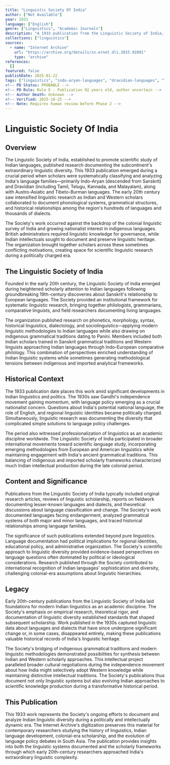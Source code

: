 ```yaml
---
title: "Linguistic Society Of India"
author: ["Not Available"]
year: 1933
language: ["English"]
genre: ["Linguistics", "Academic Journals"]
description: "A 1933 publication from the Linguistic Society of India, an organization dedicated to the scientific study of languages in the Indian subcontinent. This early 20th-century work documents linguistic research during a formative period for Indian language studies, covering Indo-Aryan, Dravidian, and other language families across the region."
collections: ["linguistics"]
sources:
  - name: "Internet Archive"
    url: "https://archive.org/details/in.ernet.dli.2015.92091"
    type: "archive"
references:
  []
featured: false
publishDate: 2025-01-22
tags: ["linguistics", "indo-aryan-languages", "dravidian-languages", "language-families", "indian-linguistics", "linguistic-society", "scholarly-journals", "20th-century"]
<!-- PD Status: PROBABLE -->
<!-- PD Rule: Rule E - Publication 92 years old, author uncertain -->
<!-- Author Death: Unknown -->
<!-- Verified: 2025-10-25 -->
<!-- Note: Requires human review before Phase 2 -->
---
```


# Linguistic Society Of India

## Overview

The Linguistic Society of India, established to promote scientific study of Indian languages, published research documenting the subcontinent's extraordinary linguistic diversity. This 1933 publication emerged during a crucial period when scholars were systematically classifying and analyzing India's language families—primarily Indo-Aryan (descended from Sanskrit) and Dravidian (including Tamil, Telugu, Kannada, and Malayalam), along with Austro-Asiatic and Tibeto-Burman languages. The early 20th century saw intensified linguistic research as Indian and Western scholars collaborated to document phonological systems, grammatical structures, and historical relationships among the region's hundreds of languages and thousands of dialects.

The Society's work occurred against the backdrop of the colonial linguistic survey of India and growing nationalist interest in indigenous languages. British administrators required linguistic knowledge for governance, while Indian intellectuals sought to document and preserve linguistic heritage. The organization brought together scholars across these sometimes conflicting motivations, creating space for scientific linguistic research during a politically charged era.

## The Linguistic Society of India

Founded in the early 20th century, the Linguistic Society of India emerged during heightened scholarly attention to Indian languages following groundbreaking 19th-century discoveries about Sanskrit's relationship to European languages. The Society provided an institutional framework for systematic linguistic research, bringing together philologists, grammarians, comparative linguists, and field researchers documenting living languages.

The organization published research on phonetics, morphology, syntax, historical linguistics, dialectology, and sociolinguistics—applying modern linguistic methodologies to Indian languages while also drawing on indigenous grammatical traditions dating to Panini. Members included both Indian scholars trained in Sanskrit grammatical traditions and Western linguists approaching Indian languages through Indo-European comparative philology. This combination of perspectives enriched understanding of Indian linguistic systems while sometimes generating methodological tensions between indigenous and imported analytical frameworks.

## Historical Context

The 1933 publication date places this work amid significant developments in Indian linguistics and politics. The 1930s saw Gandhi's independence movement gaining momentum, with language policy emerging as a crucial nationalist concern. Questions about India's potential national language, the role of English, and regional linguistic identities became politically charged. Simultaneously, linguistic research was documenting the diversity that complicated simple solutions to language policy challenges.

The period also witnessed professionalization of linguistics as an academic discipline worldwide. The Linguistic Society of India participated in broader international movements toward scientific language study, incorporating emerging methodologies from European and American linguistics while maintaining engagement with India's ancient grammatical traditions. This balancing of indigenous and imported scholarly frameworks characterized much Indian intellectual production during the late colonial period.

## Content and Significance

Publications from the Linguistic Society of India typically included original research articles, reviews of linguistic scholarship, reports on fieldwork documenting lesser-known languages and dialects, and theoretical discussions about language classification and change. The Society's work documented languages facing endangerment, analyzed grammatical systems of both major and minor languages, and traced historical relationships among language families.

The significance of such publications extended beyond pure linguistics. Language documentation had political implications for regional identities, educational policy, and administrative organization. The Society's scientific approach to linguistic diversity provided evidence-based perspectives on language questions often dominated by political or ideological considerations. Research published through the Society contributed to international recognition of Indian languages' sophistication and diversity, challenging colonial-era assumptions about linguistic hierarchies.

## Legacy

Early 20th-century publications from the Linguistic Society of India laid foundations for modern Indian linguistics as an academic discipline. The Society's emphasis on empirical research, theoretical rigor, and documentation of linguistic diversity established standards that shaped subsequent scholarship. Work published in the 1930s captured linguistic data about languages and dialects that have since undergone significant change or, in some cases, disappeared entirely, making these publications valuable historical records of India's linguistic heritage.

The Society's bridging of indigenous grammatical traditions and modern linguistic methodologies demonstrated possibilities for synthesis between Indian and Western scholarly approaches. This intellectual project paralleled broader cultural negotiations during the independence movement about how India might selectively adopt Western knowledge while maintaining distinctive intellectual traditions. The Society's publications thus document not only linguistic systems but also evolving Indian approaches to scientific knowledge production during a transformative historical period.

## This Publication

This 1933 work represents the Society's ongoing efforts to document and analyze Indian linguistic diversity during a politically and intellectually dynamic era. The Internet Archive's digitization preserves this material for contemporary researchers studying the history of linguistics, Indian language development, colonial-era scholarship, and the evolution of language policy debates in South Asia. The publication provides insights into both the linguistic systems documented and the scholarly frameworks through which early 20th-century researchers approached India's extraordinary linguistic complexity.
